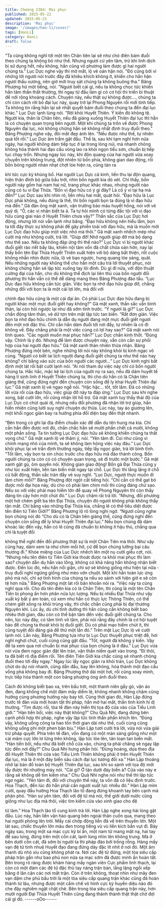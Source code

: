 ```yaml
---
title: Chương 2384: Mai phục
published: 2025-05-22
updated: 2025-05-22
description: 'Mai phục'
image: '/images/han-li/cover/'
tags: [HanLi]
category: HanLi
draft: false
---
```


"Ta cũng không nghĩ tới một tên Chân tiên lại sẽ như chó điên
bám đuổi theo chúng ta không bỏ như thế. Nhưng ngươi cứ yên
tâm, trừ khi linh dịch bị sử dụng hết, nếu không, hắn cũng vô
phương làm được gì hai người chúng ta." Lục Dực nghe vậy thì
mở mắt, lộ vẻ oán hận nói.
"Đó cũng bởi vì những lời ngươi nói trước đây đã khiêu khích
không ít, khiến cho hắn hận ngươi thấu xương, nên giờ mới truy
sát chúng ta không buông tha." Băng Phượng hừ một tiếng, nói.
"Ngươi biết cái gì, nếu ta không chọc tức khiến hắn tâm thần thất
thường, thì ngay từ đầu làm gì có cơ hội thi triển bí thuật để nới
rộng khoảng cách. Chuyện này, nếu thật sự không được..., chúng
ta chỉ còn cách rời bỏ đại lục này, quay trở lại Phong Nguyên rồi
mới tính tiếp. Ta không tin rằng hắn lại sẽ nhất quyết bám đuổi
theo chúng ta đến đại lục khác." Lục Dực lạnh lùng nói.
"Rời khỏi Huyết Thiên. Ý kiến đó không tệ. Người kia, thân là
Chân tiên, nếu đã giáng xuống Huyết Thiên đại lục thì hẵn là có
chuyện quan trọng bên người. Một khi chúng ta trốn về được
Phong Nguyên đại lục, nói không chừng hắn sẽ không nhất định
truy đuổi theo." Băng Phượng nghe vậy, đôi mắt đẹp ánh lên.
"Nếu được như thế, tự nhiên quá tốt rồi." Lục Dực âm trầm gật
đầu.
Thế là, sau khi tạm nghỉ hơn nửa ngày, hai người không dám tiếp
tục ở lại trong lòng núi, mà nhanh chóng không hóa thành hai đạo
cầu vòng lao ra khỏi ngọn tiểu sơn, chuẩn bị tiếp tục chạy trốn.
Nhưng ngay lúc này, khi độn quang của hai người vừa xoay
chuyển trên không trung, đột nhiên từ bốn phía, không gian dao
động, rồi bốn bóng người nhàn nhạt chợt lóe hiện ra, cũng tản ra

khí tức cực kỳ khủng bố.
Hai người Lục Dực cả kinh, liền thu lại độn quang, hiện thân đình
bộ giữa bầu trời, nhìn bốn người kia dò xét.
Chỉ thấy, bốn người này gồm hai nam hai nữ, trang phục khác
nhau, nhưng người nào cũng có tu vi Đại Thừa.
“Bốn vị đạo hữu có ý gì đây? Là cố ý vì tại hạ mà đến?” Lục Dực
sau khi nhìn rõ, liền nhíu hai mắt, quát hỏi.
“Đạo hữu là Lục Dực phải không, nếu đúng là thế, thì bốn người
bọn ta đúng là vì đạo hữu mà đến.” Gã đàn ông mặt xanh, vận
trường bào màu huyết hồng, nói với vẻ quỷ dị.
“Ồ, các vị nhận biết ta à. Ta tự hỏi mình có từng đắc tội với vị đạo
hữu cùng giai nào ở Huyết Thiên chưa vậy?” Thần sắc của Lục
Dực hơi động, nhưng lời nói vẫn lạnh như băng.
“Đạo hữu không nên hiểu lầm, bọn ta tới đây thực sự không phải
để gây phiền toái với đạo hữu, mà là muốn mời Lục Dực đạo hữu
giúp một việc nhỏ mà thôi.” Gã mặt xanh nhếch mép như cười mà
như không cười, trả lời.
“Giúp đỡ! Nhờ người giúp đỡ mà bộ dạng như thế sao. Nếu ta
không đáp ứng thì thế nào?” Lục Dực vì bị người khác đuổi giết
ráo riết bấy lâu, khiến nội tâm vốn đã chất chứa oán hờn, nay lại
thấy bốn tên Đại Thừa Huyết Thiên xuất hiện với bộ dáng bất
thiện, rốt cuộc không nhẫn nhịn được nữa, lộ vẻ bạo ngược, hung
quang lóe sáng, quát.
Nếu những người này không thể cho hắn một câu trả lời thuyết
phục, nói không chừng hắn sẽ lập tức xuống tay lôi đình.
Dù gì đi nữa, với độn thuật cường đại của hắn, cho dù không thể
địch lại liên thủ của bốn người đối phương thì hắn vẫn có thể dễ
dàng mang theo Băng Phượng đào tẩu.
“Lục Dực đạo hữu không cần tức giận. Việc bọn ta nhờ đạo hữu
giúp đỡ, chẳng những đối với bọn ta là một cái lợi lớn, mà đối với

chính đạo hữu cũng là một cái đại ân. Có phải Lục Dực đạo hữu
đang bị người khác một mực đuổi giết hay không?” Gã mặt xanh,
thần sắc vẫn bình thản, lại còn hỏi ngược lại như đã sớm tính
trước.
“Ý ngươi là gì?” Lục Dực chấn động tâm thần, vẻ dữ tợn trên mặt
lập tức tan biến.
“Rất đơn giản. Việc bọn ta nhờ đạo hữu chính là dẫn dụ người
đang một mực đuổi giết ngươi đến một nơi đặc thù. Chỉ cần hắn
dám đuổi tới nơi đấy, tự nhiên là có đi không về. Đây chẳng phải
là một việc cùng có lợi hay sao?” Gã mặt xanh nói tỉnh queo.
“Các ngươi muốn mai phục hắn?” Lục Dực chấn kinh thốt.
“Đúng vậy. Chính là ý đó. Nhưng để làm được chuyện này, vẫn
còn cần sự phối hợp của hai người đạo hữu.” Gã mặt xanh thản
nhiên thừa nhận.
Băng Phượng đứng một bên, nghe những lời nói này không khỏi
bị kinh ngạc vô cùng.
“Ngươi có biết lai lịch người đang đuổi giết chúng ta như thế nào
hay không? chỉ bằng vào sức của bốn người các ngươi...” Lục
Dực kinh nghi bất định một lát rồi bật cười lạnh nói.
“Ai nói tham dự việc này chỉ có bốn người chúng ta. Hắc hắc, mặc
kệ lai lịch của người nọ ra sao, nếu đã dám huyết tế hàng tỉ sinh
linh ở Huyết Thiên chúng ta, thì cho dù hắn có là Chân tiên giáng
thế, cũng đừng nghĩ đến chuyện còn sống để ly khai Huyết Thiên
đại lục.” Gã mặt xanh lộ vẻ ngạo ngễ nói.
“Hặc hặc... tốt, tốt lắm. Đã có những lời vừa rồi của đạo hữu, việc
giúp đỡ này ta đáp ứng.” Lục Dực sau khi nghe xong, bật cười
lớn, rồi cũng nhận lời hỗ trợ.
Gã mặt xanh tuy thấy thái độ của Lục Dực có chút quái dị, nhưng
nếu đối phương đã nhận lời trợ giúp, hắn hiển nhiên cũng lười
suy nghĩ chuyện dư thừa. Lúc này, tay áo giương lên, một khối
ngọc giản bay ra hướng phía đối diện bay đến thật nhanh.

“Bên trong có ghi lại địa điểm chuẩn xác để dẫn dụ tên hung ma
kia. Chỉ cần hắn đến được nơi đó, chắn chắc hắn sẽ mười phần
chết cả mười, không một phần sống. Ta tin tưởng Lục Dực đạo
hữu sẽ không khiến chúng ta thất vọng chứ.” Gã mặt xanh lộ vẻ
thâm ý, nói.
“Yên tâm đi. Coi như cũng vì chính mạng nhỏ của mình, ta sẽ
không làm hỏng việc này đâu.” Lục Dực khôi phục lại vẻ trấn định
thường ngày, tiếp lấy ngọc giản, trả lời bình tĩnh.
“Tốt lắm, vậy bọn ta xin chúc trước cho đạo hữu mã đáo thành
công. Bốn người chúng ta còn có có chuyện quan trọng, sẽ đi
trước một bước.” Gã mặt xanh gật gù, ôm quyền nói.
Không gian giao động!
Bốn gã Đại Thừa cũng y như lúc xuất hiện, liền tan biến mất ngay
tại chỗ.
Lục Dực thì lẳng lặng ở chỗ cũ bất động, thần sắc tràn đầy vẻ suy
nghĩ.
“Lục Dực, ngươi thực muốn đi làm chim mồi?” Băng Phượng đột
ngột cất tiếng hỏi.
“Chỉ cần có thể gạt bỏ được mối đại họa này, dù cho có phải làm
chim mồi thì cũng đáng chứ sao. Nếu so với việc phải mạo hiểm
lớn để quay về Phong Nguyên thì còn thấy đáng tin cậy hơn một
chút đó.” Lục Dực chậm rãi trả lời.
“Nhưng, đối phương một hơi chém giết ba tên Đại Thừa, chuyện
đó ngươi không phải không thấy tận mắt. Chỉ bằng vào những
Đại Thừa kia, chẳng lẽ có thể tiêu diệt được tên điên từ Tiên
Giới?” Băng Phương lộ rõ lòng nghi ngờ.
“Ngươi cũng nghe bọn chúng nói đó “Cho dù có là Chân tiên
giáng thế, cũng đừng nghĩ đến chuyện còn sống để ly khai Huyết
Thiên đại lục.” Nếu bọn chúng đã dám khoác lác đến vậy, hẳn có
lẽ cũng đã chuẩn bị không ít hậu thủ, chẳng qua chỉ là tuyệt đối

không thể nghĩ đến đối phương thật sự là một Chân Tiên mà thôi.
Như vậy cũng hay, dám xem ta như chim mồi hở, cứ để bọn
chúng lưỡng bại câu thương đi.” Khóe miệng của Lục Dực nhếch
lên một nụ cười giễu cợt, nói.
“Nhưng nếu tên điên từ Tiên Giới kia thoát được ra khỏi mai phục
thì làm sao? chuyện dẫn dụ hắn vào lồng, không có khả năng hắn
không nhận biết được. Đến lúc đó, nếu hắn nổi giận, chỉ sợ sẽ
không giống như hiện tại nữa - truy đuổi nghĩ ngừng giống như
mèo vờn chuột. Một khi hắn toàn lực ứng phó mà nói, chỉ sợ tình
hình của chúng ta nếu so sánh với hiện giờ e sẽ còn tệ hơn nữa.”
Băng Phượng một lát rồi băn khoăn nói ra.
“Việc này ta cũng nghĩ qua rồi. Cho dù tên điên kia có là Chân
Tiên, thì cũng là một tên Chân Tiên bị phong ấn hơn phân nửa lực
lượng. Nếu bị nhiều Đại Thừa như vậy xuất kỳ bất ý ám toán, cứ
xem như hắn có thực lực Thông Thiên, có thể chém giết xông ra
khỏi trùng vây, thì chắc chắn cũng phải bị đại thương Nguyên khí.
Lúc ấy, dù chỉ tĩnh dưỡng thì hắn cũng cần không biết bao nhiêu
thời gian, đâu còn có thể bận tâm đến việc đuổi giết chúng ta.
Cho nên, lúc này đây, có tâm tính vô tâm, phải nói rằng đây chính
là cơ hội tuyệt hảo để chúng ta thoát khỏi bị đuổi giết. Dù có phải
mạo hiểm chút ít, thì cũng tuyệt đối đáng giá để thử một lần đó.”
Trên mặt Lục Dực lộ vẻ cười lạnh nói.
Lần này, Băng Phượng tựa như bị Lục Dực thuyết phục triệt để,
hơi nghĩ nghợi chút, cuối cùng cũng gật đầu.
“Tốt, ngươi đã không ý kiến. Vậy để ta xem qua nơi chuẩn bị mai
phục của bọn chúng là ở đâu.” Lục Dực vừa nói vừa đem ngọc
giản đặt lên trán, vận thần niềm quét vào trong.
“Đi thôi, ta đã biết rõ địa điểm rồi. Tên điên Tiên Giới kia chắc
cũng sẽ nhanh chóng đuổi theo tới đây ngay.” Ngay lúc lấy ngọc
giản ra khỏi trán, Lục Dực không chút do dự nói nhanh, cũng dẫn
đầu, bay lên không, hóa thành một đạo cầu vồng phá không bay
đi.
Băng Phượng thở dài một hơi, rồi cũng xoay mình, trực tiếp hóa
thành một con băng phượng óng ánh đuổi theo.

Cách đó không biết bao xa, trên bầu trời, một thanh niên gầy gò,
vận áo đen, đang khống chế một đám mây diễm lệ, không nhanh
không chậm cũng hướng cùng phương hướng này bay tới.
Cùng thời gian đó, Hàn Lập đứng trước tế đàn vừa mới hoàn tất
thi pháp, hắn mở hai mắt, thần tình kinh hỉ dị thường.
“Tìm được rồi, tòa tế đàn này hiển thị tọa độ cửa vào của Tiểu
Linh giới.”
“Hàn tiền bối, việc này thật không?” Chu Quả Nhi, đang đứng bên
cạnh phối hợp thi pháp, nghe vậy lập tức tinh thần phấn khích lên.
“Đúng vậy, không uổng công ta hao tốn thời gian dài như thế, cuối
cùng cũng không uổng phí một phen bận bịu.” Hàn Lập tươi cười
trả lời, vừa nói vừa giải trừ pháp quyết. Phía trên tế đàn, vốn
đang có một màn sáng giống như một cái mâm cực lớn lơ lửng
trên không, lập tức lóe lên, tán loạn tan biến mất.
“Hàn tiền bối, nếu như đã biết chỗ cửa vào, chúng ta phải chăng
sẽ ngay lập tức đến nơi đấy?” Chu Quả Nhi hưng phấn hỏi.
“Đừng hoảng, dựa theo địa đồ Huyết Thiên thì cửa vào Tiểu Linh
Thiên không phải ở trên Huyết Thiên đại lục, mà là ở một đáy biển
sâu cách đại lục tương đối xa.” Hàn Lập thoáng nhớ lại bản đồ
toàn bộ Huyết Thiên đại lục, sau khi so sánh với tọa độ mới lấy
được thì nhướng mày nói.
“Cái gì? Ở tận dưới đáy biển à? Cửa vào này e rằng sẽ không dễ
tìm kiếm nha.” Chu Quả Nhi nghe nói như thế thì lập tức ngơ
ngác.
“Yên tâm đi, đối với chuyện thế này, ta vốn đã có liệu định trước.
Hoa Thạch, đến lúc đó hẳn phải cần ngươi xuất lực nhiều đó.”
Hàn Lập mỉm cười, quay đầu hướng Hoa Thạch lão tổ đang đứng
khoanh tay bên cạnh mà phân phó.
“Hàn sư yên tâm, đối với đệ tử mà nói, thế giới dưới nước cũng
giống như lục địa mà thôi, việc tìm kiếm cửa vào xinh giao cho đệ

tử làm.” Hoa Thạch lão tổ cung kính trả lời.
Hàn Lập nghe xong hài lòng gật đầu. Lúc này, hắn liền vận hào
quang bên ngoài thân cuốn qua, mang theo hai người phóng lên
trời. Mấy cái chớp động liền đã về trên thuyền lớn.
Một lát sau, chiếc thuyền lớn màu đen trong tiếng vù vù liền kích
bắn vụt đi.
Bảy ngày sau, trong một sa mạc cực kỳ bí ẩn, một nam tử mang
mặt nạ, hai tay để sau lưng, đứng trên một cồn cát, lạnh lùng nhìn
lên không trung.
Mà ở bên dưới cồn cát, đã sớm bị người ta thi pháp đào bới trống
rỗng. Hàng mấy vạn đệ tử tinh nhuệ Huyết đạo đang đứng dày
đặc lít nhít ở nơi đó. Một âm thanh dù nhỏ xíu cũng không phát
ra.
Nơi các đệ tử đứng, một tòa siêu cấp pháp trận gần như bao phủ
non nửa sa mạc sớm đã được minh ấn hoàn tất. Bên trong rõ
ràng được khảm hàng mấy ngàn viên Cực phẩm linh thạch, lại
còn có một đám các đệ tử đặc thù tay nâng trận bàn, lẳng lặng
ngồi xếp bằng ở lân cận các nơi mắt trận.
Còn ở trên không, thoạt nhìn như mây đen vạn dặm che phủ bầu
trời là một tòa siêu cấp quang trận khác cũng đã hoàn thành từ
lâu, nhưng được một cấm chế vô hình cực kỳ huyền diệu nào đó
che đậy nghiêm ngặt chặt chẽ.
Bên trong tòa siêu cấp quang trận này, hơn mười người Đại Thừa
Huyết Thiên cũng đang thành thành thật thật chờ đợi cái gì đó.
------oOo------
